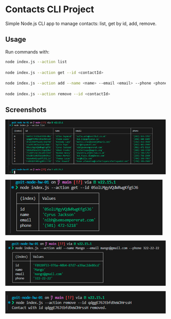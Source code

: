 # Contacts CLI Project

Simple Node.js CLI app to manage contacts: list, get by id, add, remove.

## Usage

Run commands with:

```bash
node index.js --action list

node index.js --action get --id <contactId>

node index.js --action add --name <name> --email <email> --phone <phone>

node index.js --action remove --id <contactId>
```

## Screenshots

![list](./screenshots/00-list.png)

![get](./screenshots/01-get.png)

![add](./screenshots/02-add.png)

![remove](./screenshots/03-remove.png)
